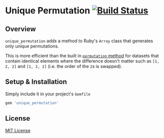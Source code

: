 Unique Permutation [![Build Status](https://github.com/agrberg/unique_permutation/actions/workflows/test.yml/badge.svg?branch=master)](https://github.com/agrberg/unique_permutation/actions/workflows/test.yml)
==================

Overview
--------

`unique_permutation` adds a method to Ruby's `Array` class that generates only unique permutations.

This is more efficient than the built in [`permutation` method](https://ruby-doc.org/core-2.7.1/Array.html#method-i-permutation) for datasets that contain identical elements where the difference doesn't matter such as `[1, 2, 2]` and `[1, 2, 2]` (i.e. the order of the `2`s is swapped).

Setup & Installation
--------------------

Simply include it in your project's `Gemfile`

``` ruby
gem 'unique_permutation'
```

License
---------

[MIT License](https://en.wikipedia.org/wiki/MIT_License)
